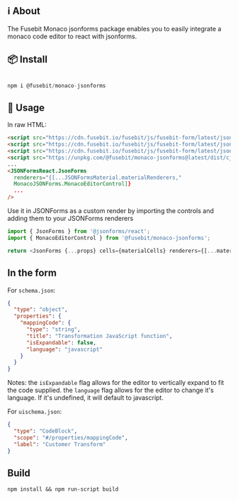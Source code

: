 ## ℹ︎ About

The Fusebit Monaco jsonforms package enables you to easily integrate a monaco code editor to react with jsonforms.

## 📦 Install

```javascript

npm i @fusebit/monaco-jsonforms

```

## 🔨 Usage

In raw HTML:

```html
<script src="https://cdn.fusebit.io/fusebit/js/fusebit-form/latest/jsonforms-core.js"></script>
<script src="https://cdn.fusebit.io/fusebit/js/fusebit-form/latest/jsonforms-react.js"></script>
<script src="https://cdn.fusebit.io/fusebit/js/fusebit-form/latest/jsonforms-material.js"></script>
<script src="https://unpkg.com/@fusebit/monaco-jsonforms@latest/dist/cjs/index.js"></script>
...
<JSONFormsReact.JsonForms
  renderers="{[...JSONFormsMaterial.materialRenderers,"
  MonacoJSONForms.MonacoEditorControl]}
  ...
/>
```

Use it in JSONForms as a custom render by importing the controls and adding them to your JSONForms renderers

```javascript
import { JsonForms } from '@jsonforms/react';
import { MonacoEditorControl } from '@fusebit/monaco-jsonforms';

return <JsonForms {...props} cells={materialCells} renderers={[...materialRenderers, MonacoEditorControl]} />;
```

## In the form

For `schema.json`:

```json
{
  "type": "object",
  "properties": {
    "mappingCode": {
      "type": "string",
      "title": "Transformation JavaScript function",
      "isExpandable": false,
      "language": "javascript"
    }
  }
}
```

Notes:
the `isExpandable` flag allows for the editor to vertically expand to fit the code supplied.
the `language` flag allows for the editor to change it's language. If it's undefined, it will default to javascript.

For `uischema.json`:

```json
{
  "type": "CodeBlock",
  "scope": "#/properties/mappingCode",
  "label": "Customer Transform"
}
```

## Build

```shell
npm install && npm run-script build
```
